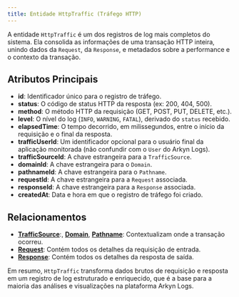 ```yaml
---
title: Entidade HttpTraffic (Tráfego HTTP)
---
```


A entidade `HttpTraffic` é um dos registros de log mais completos do sistema. Ela consolida as informações de uma transação HTTP inteira, unindo dados da `Request`, da `Response`, e metadados sobre a performance e o contexto da transação.

## Atributos Principais

- **id**: Identificador único para o registro de tráfego.
- **status**: O código de status HTTP da resposta (ex: 200, 404, 500).
- **method**: O método HTTP da requisição (GET, POST, PUT, DELETE, etc.).
- **level**: O nível do log (`INFO`, `WARNING`, `FATAL`), derivado do `status` recebido.
- **elapsedTime**: O tempo decorrido, em milissegundos, entre o início da requisição e o final da resposta.
- **trafficUserId**: Um identificador opcional para o usuário final da aplicação monitorada (não confundir com o `User` do Arkyn Logs).
- **trafficSourceId**: A chave estrangeira para a `TrafficSource`.
- **domainId**: A chave estrangeira para o `Domain`.
- **pathnameId**: A chave estrangeira para o `Pathname`.
- **requestId**: A chave estrangeira para a `Request` associada.
- **responseId**: A chave estrangeira para a `Response` associada.
- **createdAt**: Data e hora em que o registro de tráfego foi criado.

## Relacionamentos

- [**TrafficSource**](/trafficsource/introduction):, [**Domain**](/domain/introduction), [**Pathname**](/pathname/introduction): Contextualizam onde a transação ocorreu.
- [**Request**](/request/introduction): Contém todos os detalhes da requisição de entrada.
- [**Response**](/response/introduction): Contém todos os detalhes da resposta de saída.

Em resumo, `HttpTraffic` transforma dados brutos de requisição e resposta em um registro de log estruturado e enriquecido, que é a base para a maioria das análises e visualizações na plataforma Arkyn Logs.
